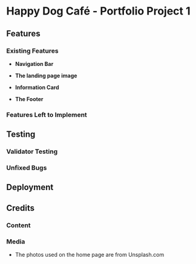 # Happy Dog Café - Portfolio Project 1

## Features 

### Existing Features

- __Navigation Bar__

- __The landing page image__

- __Information Card__

- __The Footer__ 

### Features Left to Implement

## Testing 


### Validator Testing 

### Unfixed Bugs

## Deployment


## Credits 

### Content 

### Media

- The photos used on the home page are from Unsplash.com